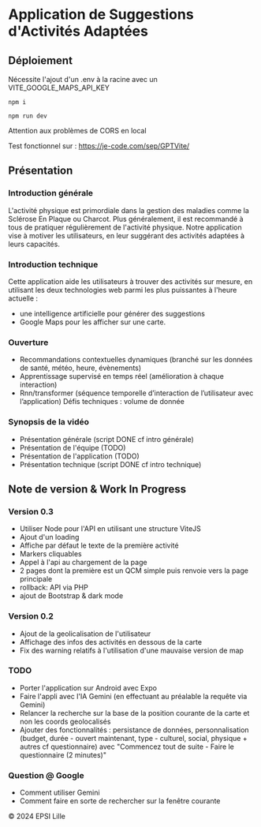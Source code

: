 # Application de Suggestions d'Activités Adaptées

## Déploiement

Nécessite l'ajout d'un .env à la racine avec un VITE_GOOGLE_MAPS_API_KEY

```
npm i
```

```
npm run dev
```

Attention aux problèmes de CORS en local

Test fonctionnel sur : https://je-code.com/sep/GPTVite/

## Présentation

### Introduction générale

L'activité physique est primordiale dans la gestion des maladies comme la Sclérose En Plaque ou Charcot. Plus généralement, il est recommandé à tous de pratiquer régulièrement de l'activité physique. Notre application vise à motiver les utilisateurs, en leur suggérant des activités adaptées à leurs capacités.

### Introduction technique

Cette application aide les utilisateurs à trouver des activités sur mesure, en utilisant les deux technologies web parmi les plus puissantes à l'heure actuelle :

- une intelligence artificielle pour générer des suggestions
- Google Maps pour les afficher sur une carte.

### Ouverture

- Recommandations contextuelles dynamiques (branché sur les données de santé, météo, heure, évènements)
- Apprentissage supervisé en temps réel (amélioration à chaque interaction)
- Rnn/transformer (séquence temporelle d’interaction de l’utilisateur avec l’application)
  Défis techniques : volume de donnée

### Synopsis de la vidéo

- Présentation générale (script DONE cf intro générale)
- Présentation de l'équipe (TODO)
- Présentation de l'application (TODO)
- Présentation technique (script DONE cf intro technique)

## Note de version & Work In Progress

### Version 0.3

- Utiliser Node pour l'API en utilisant une structure ViteJS
- Ajout d'un loading
- Affiche par défaut le texte de la première activité
- Markers cliquables
- Appel à l'api au chargement de la page
- 2 pages dont la première est un QCM simple puis renvoie vers la page principale
- rollback: API via PHP
- ajout de Bootstrap & dark mode

### Version 0.2

- Ajout de la geolicalisation de l'utilisateur
- Affichage des infos des activités en dessous de la carte
- Fix des warning relatifs à l'utilisation d'une mauvaise version de map

### TODO

- Porter l'application sur Android avec Expo
- Faire l'appli avec l'IA Gemini (en effectuant au préalable la requête via Gemini)
- Relancer la recherche sur la base de la position courante de la carte et non les coords geolocalisés
- Ajouter des fonctionnalités : persistance de données, personnalisation (budget, durée - ouvert maintenant, type - culturel, social, physique + autres cf questionnaire) avec "Commencez tout de suite - Faire le questionnaire (2 minutes)"

### Question @ Google

- Comment utiliser Gemini
- Comment faire en sorte de rechercher sur la fenêtre courante

© 2024 EPSI Lille
